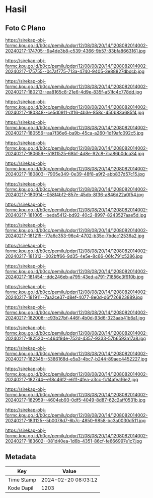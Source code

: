 # Hasil

## Foto C Plano

https://sirekap-obj-formc.kpu.go.id/b0cc/pemilu/pdpr/12/08/08/20/14/1208082014002-20240217-174705--9a4de3b8-c539-4366-9b57-83bfa8663161.jpg

https://sirekap-obj-formc.kpu.go.id/b0cc/pemilu/pdpr/12/08/08/20/14/1208082014002-20240217-175755--0c7af775-713a-4740-9405-3e88827dbdcb.jpg

https://sirekap-obj-formc.kpu.go.id/b0cc/pemilu/pdpr/12/08/08/20/14/1208082014002-20240217-180213--ea8165c8-21e6-4d9e-835f-a51fc4c778dd.jpg

https://sirekap-obj-formc.kpu.go.id/b0cc/pemilu/pdpr/12/08/08/20/14/1208082014002-20240217-180348--ce5d0911-df16-4b3e-858c-450b83a685f4.jpg

https://sirekap-obj-formc.kpu.go.id/b0cc/pemilu/pdpr/12/08/08/20/14/1208082014002-20240217-180556--aa7f36e6-ba9b-45ca-a260-1d19afc092c5.jpg

https://sirekap-obj-formc.kpu.go.id/b0cc/pemilu/pdpr/12/08/08/20/14/1208082014002-20240217-180659--51811525-68bf-4d8e-92c8-7ca86b0dca34.jpg

https://sirekap-obj-formc.kpu.go.id/b0cc/pemilu/pdpr/12/08/08/20/14/1208082014002-20240217-180803--7905e349-0e39-48f8-a9f2-abb837d57c15.jpg

https://sirekap-obj-formc.kpu.go.id/b0cc/pemilu/pdpr/12/08/08/20/14/1208082014002-20240217-180914--058f4bf2-857e-45db-8f36-a846d22a0f54.jpg

https://sirekap-obj-formc.kpu.go.id/b0cc/pemilu/pdpr/12/08/08/20/14/1208082014002-20240217-181005--beda5412-bd92-40c2-8997-8243527aae5d.jpg

https://sirekap-obj-formc.kpu.go.id/b0cc/pemilu/pdpr/12/08/08/20/14/1208082014002-20240217-181215--77a6c353-96c4-4702-b35c-7bdcc12536a2.jpg

https://sirekap-obj-formc.kpu.go.id/b0cc/pemilu/pdpr/12/08/08/20/14/1208082014002-20240217-181312--002bff66-9d35-4e5e-8c66-06fc791c5286.jpg

https://sirekap-obj-formc.kpu.go.id/b0cc/pemilu/pdpr/12/08/08/20/14/1208082014002-20240217-181454--ddc246eb-a795-43ed-a791-71856c3f910b.jpg

https://sirekap-obj-formc.kpu.go.id/b0cc/pemilu/pdpr/12/08/08/20/14/1208082014002-20240217-181911--7aa2ce37-d8ef-4077-8e0d-d6f726823889.jpg

https://sirekap-obj-formc.kpu.go.id/b0cc/pemilu/pdpr/12/08/08/20/14/1208082014002-20240217-182008--c93b27bf-446f-4b0d-93d6-323aab41b6a1.jpg

https://sirekap-obj-formc.kpu.go.id/b0cc/pemilu/pdpr/12/08/08/20/14/1208082014002-20240217-182520--c464f94e-752d-4357-9333-57b6593a17a8.jpg

https://sirekap-obj-formc.kpu.go.id/b0cc/pemilu/pdpr/12/08/08/20/14/1208082014002-20240217-182345--5386168d-e5a3-4bc7-b244-89aec4452227.jpg

https://sirekap-obj-formc.kpu.go.id/b0cc/pemilu/pdpr/12/08/08/20/14/1208082014002-20240217-182744--e18c46f2-e611-4fea-a3cc-fc14afea16e2.jpg

https://sirekap-obj-formc.kpu.go.id/b0cc/pemilu/pdpr/12/08/08/20/14/1208082014002-20240217-182959--4604eb93-0df5-4049-8d87-62c2aff0531b.jpg

https://sirekap-obj-formc.kpu.go.id/b0cc/pemilu/pdpr/12/08/08/20/14/1208082014002-20240217-183125--5b0078d7-6b7c-4850-9858-bc3a0030d511.jpg

https://sirekap-obj-formc.kpu.go.id/b0cc/pemilu/pdpr/12/08/08/20/14/1208082014002-20240217-183602--081d40ea-1d6b-4351-86cf-fe666997e1c7.jpg


## Metadata

| Key        | Value               |
| ---------- | ------------------- |
| Time Stamp | 2024-02-20 08:03:12 |
| Kode Dapil | 1203                |



